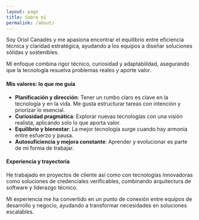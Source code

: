 ```yaml
---
layout: page
title: Sobre mí
permalink: /about/
---
```


Soy Oriol Canadés y me apasiona encontrar el equilibrio entre eficiencia técnica y claridad estratégica, ayudando a los equipos a diseñar soluciones sólidas y sostenibles.

Mi enfoque combina rigor técnico, curiosidad y adaptabilidad, asegurando que la tecnología resuelva problemas reales y aporte valor.

#### Mis valores: lo que me guía

* **Planificación y dirección**: Tener un rumbo claro es clave en la tecnología y en la vida. Me gusta estructurar tareas con intención y priorizar lo esencial.
* **Curiosidad pragmática**: Explorar nuevas tecnologías con una visión realista, aplicando solo lo que aporta valor.
* **Equilibrio y bienestar**: La mejor tecnología surge cuando hay armonía entre esfuerzo y pausa.
* **Autosuficiencia y mejora constante**: Aprender y evolucionar es parte de mi forma de trabajar.

#### Experiencia y trayectoria

He trabajado en proyectos de cliente así como con tecnologías innovadoras como soluciones de credenciales verificables, combinando arquitectura de software y liderazgo técnico.

Mi experiencia me ha convertido en un punto de conexión entre equipos de desarrollo y negocio, ayudando a transformar necesidades en soluciones escalables.
